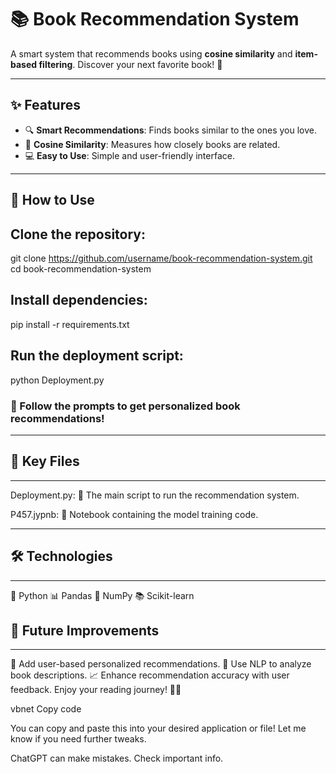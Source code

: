 # 📚 Book Recommendation System

A smart system that recommends books using **cosine similarity** and **item-based filtering**. Discover your next favorite book! 🌟

---

## ✨ Features

- 🔍 **Smart Recommendations**: Finds books similar to the ones you love.  
- 📏 **Cosine Similarity**: Measures how closely books are related.  
- 💻 **Easy to Use**: Simple and user-friendly interface.  

---

## 🚀 How to Use

## Clone the repository:  
  
   git clone https://github.com/username/book-recommendation-system.git
   cd book-recommendation-system
   
## Install dependencies:

pip install -r requirements.txt

## Run the deployment script:

python Deployment.py

### 🎯 Follow the prompts to get personalized book recommendations!
---

## 📂 Key Files
---

Deployment.py: 🚦 The main script to run the recommendation system.

P457.jypnb: 📘 Notebook containing the model training code.

---

## 🛠️ Technologies
---

🐍 Python
📊 Pandas
🔢 NumPy
📚 Scikit-learn

## 🌱 Future Improvements

---

🤝 Add user-based personalized recommendations.
📝 Use NLP to analyze book descriptions.
📈 Enhance recommendation accuracy with user feedback.
Enjoy your reading journey! 📖✨

vbnet
Copy code

You can copy and paste this into your desired application or file! Let me know if you need further tweaks.









ChatGPT can make mistakes. Check important info.

